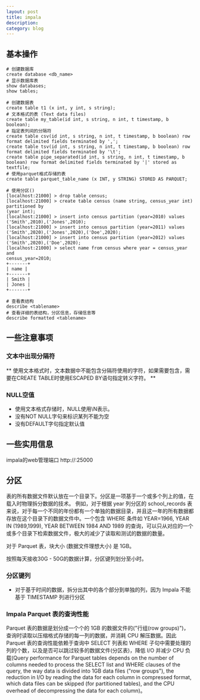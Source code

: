 ```yaml
---
layout: post
title: impala
description: 
category: blog
---
```


## 基本操作

```
# 创建数据库
create database <db_name>
# 显示数据库表
show databases;
show tables;

# 创建数据表
create table t1 (x int, y int, s string);
# 文本格式的表 (Text data files)
create table my_table(id int, s string, n int, t timestamp, b boolean);
# 指定表列间的分隔符
create table csv(id int, s string, n int, t timestamp, b boolean) row format delimited fields terminated by ',';
create table tsv(id int, s string, n int, t timestamp, b boolean) row format delimited fields terminated by '\t';
create table pipe_separated(id int, s string, n int, t timestamp, b boolean) row format delimited fields terminated by '|' stored as textfile;
# 使用parquet格式存储的表
create table parquet_table_name (x INT, y STRING) STORED AS PARQUET;

# 使用分区()
[localhost:21000] > drop table census;
[localhost:21000] > create table census (name string, census_year int) partitioned by
(year int);
[localhost:21000] > insert into census partition (year=2010) values
('Smith',2010),('Jones',2010);
[localhost:21000] > insert into census partition (year=2011) values
('Smith',2020),('Jones',2020),('Doe',2020);
[localhost:21000] > insert into census partition (year=2012) values
('Smith',2020),('Doe',2020);
[localhost:21000] > select name from census where year = census_year and
census_year=2010;
+-------+
| name |
+-------+
| Smith |
| Jones |
+-------+

# 查看表结构
describe <tablename>
# 查看详细的表结构，分区信息，存储信息等
describe formatted <tablename>

```

## 一些注意事项
### 文本中出现分隔符
** 使用文本格式时，文本数据中不能包含分隔符使用的字符，如果需要包含，需要在CREATE TABLE时使用ESCAPED BY语句指定转义字符。 **

### NULL空值
* 使用文本格式存储时，NULL使用\N表示。
* 没有NOT NULL字句来标识某列不能为空
* 没有DEFAULT字句指定默认值

## 一些实用信息
impala的web管理端口
http://<ip>:25000



## 分区
表的所有数据文件默认放在一个目录下。分区是一项基于一个或多个列上的值，在载入时物理拆分数据的技术。
例如，对于根据 year 列分区的 school_records 表来说，对于每一个不同的年份都有一个单独的数据目录，并且这一年的所有数据都存放在这个目录下的数据文件中。一个包含 WHERE 条件如 YEAR=1966, YEAR IN (1989,1999), YEAR BETWEEN 1984 AND 1989 的查询，可以只从对应的一个或多个目录下检索数据文件，极大的减少了读取和测试的数据的数量。


对于 Parquet 表，块大小 (数据文件理想大小) 是 1GB。

按照每天接收30G - 50G的数据计算，分区键列划分至小时。

### 分区键列
* 对于基于时间的数据，拆分出其中的各个部分到单独的列，因为 Impala 不能基于 TIMESTAMP 列进行分区

### Impala Parquet 表的查询性能
Parquet 表的数据是划分成一个个的 1GB 的数据文件的("行组(row groups)")，查询时读取以压缩格式存储的每一列的数据，并消耗 CPU 解压数据。因此 Parquet 表的查询性能依赖于查询中 SELECT 列表和 WHERE 子句中需要处理的列的个数，以及是否可以跳过较多的数据文件(分区表)，降低 I/O 并减少 CPU 负载(Query performance for Parquet tables depends on the number of columns needed to process the SELECT list and WHERE clauses of the query, the way data is divided into 1GB data files ("row groups"), the reduction in I/O by reading the data for each column in compressed format, which data files can be skipped (for partitioned tables), and the CPU overhead of decompressing the data for each column)。

